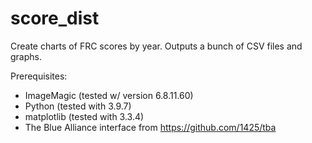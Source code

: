 # score_dist

Create charts of FRC scores by year.  Outputs a bunch of CSV files and graphs.

Prerequisites:

  * ImageMagic (tested w/ version 6.8.11.60)
  * Python (tested with 3.9.7)
  * matplotlib (tested with 3.3.4)
  * The Blue Alliance interface from https://github.com/1425/tba
